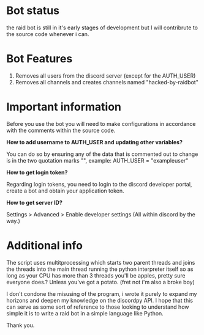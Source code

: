 # Bot status
the raid bot is still in it's early stages of development but I will contribrute to the source code whenever i can. 

# Bot Features
1. Removes all users from the discord server (except for the AUTH_USER)
2. Removes all channels and creates channels named "hacked-by-raidbot"

# Important information
Before you use the bot you will need to make configurations in accordance with the comments within the source code. 

**How to add username to AUTH_USER and updating other variables?**

You can do so by ensuring any of the data that is commented out to change is in the two quotation marks "", example: AUTH_USER = "exampleuser"

**How to get login token?**

Regarding login tokens, you need to login to the discord developer portal, create a bot and obtain your application token. 

**How to get server ID?**

Settings > Advanced > Enable developer settings (All within discord by the way.)

# Additional info
The script uses multitprocessing which starts two parent threads and joins the threads into the main thread running the python
interpreter itself so as long as your CPU has more than 3 threads you'll be apples, pretty sure everyone does.? Unless you've got a potato. (fret not i'm also a broke boy)

I don't condone the misusing of the program, i wrote it purely to expand my horizons and deepen my knowledge on the discordpy API. I hope that this can serve as some sort of reference to those looking to understand how simple it is to write a raid bot in a simple language like Python. 

Thank you. 
